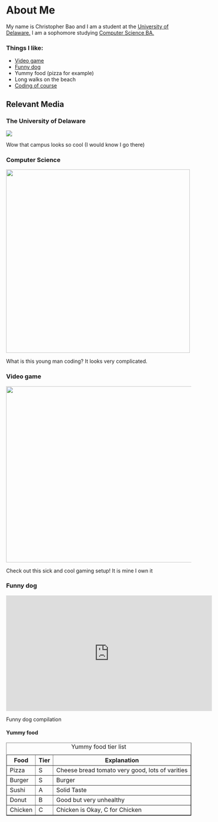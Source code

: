 <html>
  <h1>About Me</h1>
  <body>
    <p>My name is Christopher Bao and I am a student at the <a href="https://clongb.github.io/items/about.html#the-university-of-delaware">University of Delaware.</a> I am a sophomore studying <a href="https://clongb.github.io/items/about.html#computer-science">Computer Science BA.</a></p>
    <h3>Things I like:</h3>
      <ul>
        <li><a href="https://clongb.github.io/items/about.html#video-game">Video game</a></li>
        <li><a href="https://clongb.github.io/items/about.html#funny-dog">Funny dog</a></li>
        <li>Yummy food (pizza for example)</li>
        <li>Long walks on the beach</li>
        <li><a href="https://clongb.github.io/items/about.html#computer-science">Coding of course</a></li>
      </ul>
    <h2>Relevant Media</h2>
    <h3>The University of Delaware</h3>
    <img src="https://marvel-b1-cdn.bc0a.com/f00000000164722/www.udel.edu/content/udel/en/academics/colleges/grad/prospective-students/why-ud/_jcr_content/par_udel/columngenerator_788838291/par_1/image.img.jpg/1603818658683.jpg">
    <p>Wow that campus looks so cool (I would know I go there)</p>
    <h3>Computer Science</h3>
    <img src="https://images.ctfassets.net/2htm8llflwdx/1LEJIT9KGRC4nwTJ5vuS6H/1b70f0c0e68e42db55bdd306d44c27f0/Shorelight_Computer_Science.jpg" width=500 height=500>
    <p>What is this young man coding? It looks very complicated.</p>
    <h3>Video game</h3>
    <img src="https://i.ytimg.com/vi/pFnYSEUXdQo/maxresdefault.jpg" width=852 height=480>
    <p>Check out this sick and cool gaming setup! It is mine I own it</p>
    <h3>Funny dog</h3>
    <iframe width="560" height="315" src="https://www.youtube.com/embed/1HygThMLzGs" title="YouTube video player" frameborder="0" allowfullscreen></iframe>
    <p>Funny dog compilation</p>
    <h4>Yummy food</h4>
    <table width='100%' border=1px cellspacing=0>
    <caption>Yummy food tier list</caption>
    <tr> 
      <th>Food</th>
      <th>Tier</th>
      <th>Explanation</th>
    </tr>
    <tr>
      <td>Pizza</td>
      <td>S</td>
      <td>Cheese bread tomato very good, lots of varities</td>
    </tr>
    <tr>
      <td>Burger</td>
      <td>S</td>
      <td>Burger</td>
    </tr>
    <tr>
      <td>Sushi</td>
      <td>A</td>
      <td>Solid Taste</td>
    </tr>  
    <tr>
      <td>Donut</td>
      <td>B</td>
      <td>Good but very unhealthy</td>
    </tr>
    <tr>
      <td>Chicken</td>
      <td>C</td>
      <td>Chicken is Okay, C for Chicken</td>
    </tr> 
  </body> 
